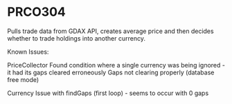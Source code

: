 # PRCO304

Pulls trade data from GDAX API, creates average price and then decides
whether to trade holdings into another currency.

Known Issues:

PriceCollector
Found condition where a single currency was being ignored - it had its gaps cleared erroneously
Gaps not clearing properly (database free mode)

Currency
Issue with findGaps (first loop) - seems to occur with 0 gaps
